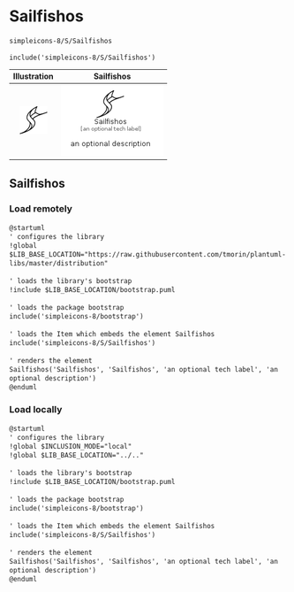 # Sailfishos


```text
simpleicons-8/S/Sailfishos
```

```text
include('simpleicons-8/S/Sailfishos')
```



| Illustration | Sailfishos |
| :---: | :---: |
| ![illustration for Illustration](../../simpleicons-8/S/Sailfishos.png) | ![illustration for Sailfishos](../../simpleicons-8/S/Sailfishos.Local.png) |




## Sailfishos

### Load remotely
```plantuml
@startuml
' configures the library
!global $LIB_BASE_LOCATION="https://raw.githubusercontent.com/tmorin/plantuml-libs/master/distribution"

' loads the library's bootstrap
!include $LIB_BASE_LOCATION/bootstrap.puml

' loads the package bootstrap
include('simpleicons-8/bootstrap')

' loads the Item which embeds the element Sailfishos
include('simpleicons-8/S/Sailfishos')

' renders the element
Sailfishos('Sailfishos', 'Sailfishos', 'an optional tech label', 'an optional description')
@enduml
```

### Load locally
```plantuml
@startuml
' configures the library
!global $INCLUSION_MODE="local"
!global $LIB_BASE_LOCATION="../.."

' loads the library's bootstrap
!include $LIB_BASE_LOCATION/bootstrap.puml

' loads the package bootstrap
include('simpleicons-8/bootstrap')

' loads the Item which embeds the element Sailfishos
include('simpleicons-8/S/Sailfishos')

' renders the element
Sailfishos('Sailfishos', 'Sailfishos', 'an optional tech label', 'an optional description')
@enduml
```

